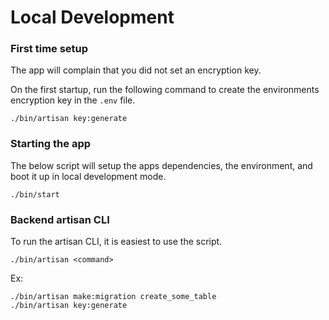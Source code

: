 # Local Development

### First time setup

The app will complain that you did not set an encryption key.

On the first startup, run the following command to create the environments encryption key in the `.env` file.
```
./bin/artisan key:generate

```


### Starting the app

The below script will setup the apps dependencies, the environment, and boot it up in local development mode.

```
./bin/start
```


### Backend artisan CLI

To run the artisan CLI, it is easiest to use the script.

```
./bin/artisan <command>
```


Ex:
```
./bin/artisan make:migration create_some_table
./bin/artisan key:generate
```

